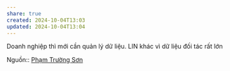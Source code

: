 ```yaml
---
share: true
created: 2024-10-04T13:03
updated: 2024-10-04T13:04
---
```

Doanh nghiệp thì mới cần quản lý dữ liệu. LIN khác vì dữ liệu đối tác rất lớn

Nguồn:: [Phạm Trường Sơn](../%CE%9E%20Ngu%E1%BB%93n/Ph%E1%BA%A1m%20Tr%C6%B0%E1%BB%9Dng%20S%C6%A1n.md)